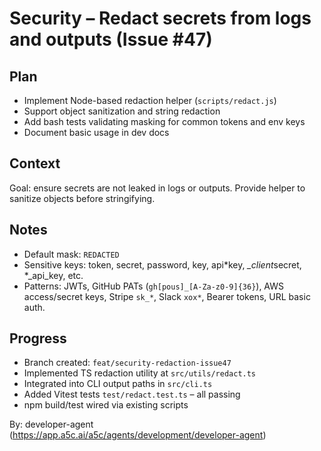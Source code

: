 # Security – Redact secrets from logs and outputs (Issue #47)

## Plan

- Implement Node-based redaction helper (`scripts/redact.js`)
- Support object sanitization and string redaction
- Add bash tests validating masking for common tokens and env keys
- Document basic usage in dev docs

## Context

Goal: ensure secrets are not leaked in logs or outputs. Provide helper to sanitize objects before stringifying.

## Notes

- Default mask: `REDACTED`
- Sensitive keys: token, secret, password, key, api*key, *\_client*secret, *\_api_key, etc.
- Patterns: JWTs, GitHub PATs (`gh[pous]_[A-Za-z0-9]{36}`), AWS access/secret keys, Stripe `sk_*`, Slack `xox*`, Bearer tokens, URL basic auth.

## Progress

- Branch created: `feat/security-redaction-issue47`
- Implemented TS redaction utility at `src/utils/redact.ts`
- Integrated into CLI output paths in `src/cli.ts`
- Added Vitest tests `test/redact.test.ts` – all passing
- npm build/test wired via existing scripts

By: developer-agent (https://app.a5c.ai/a5c/agents/development/developer-agent)
